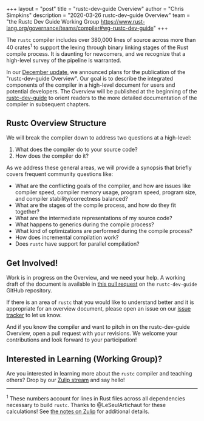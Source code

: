 +++
layout = "post"
title = "rustc-dev-guide Overview"
author = "Chris Simpkins"
description = "2020-03-26 rustc-dev-guide Overview"
team = "the Rustc Dev Guide Working Group <https://www.rust-lang.org/governance/teams/compiler#wg-rustc-dev-guide>"
+++

The `rustc` compiler includes over 380,000 lines of source across more than 40 crates<sup>1</sup> to support the lexing through binary linking stages of the Rust compile process. It is daunting for newcomers, and we recognize that a high-level survey of the pipeline is warranted.

In our [December update](https://blog.rust-lang.org/inside-rust/2019/12/20/wg-learning-update.html), we announced plans for the publication of the "rustc-dev-guide Overview". Our goal is to describe the integrated components of the compiler in a high-level document for users and potential developers. The Overview will be published at the beginning of the [rustc-dev-guide](https://rustc-dev-guide.rust-lang.org/) to orient readers to the more detailed documentation of the compiler in subsequent chapters.

## Rustc Overview Structure

We will break the compiler down to address two questions at a high-level:

1. What does the compiler do to your source code?
2. How does the compiler do it?

As we address these general areas, we will provide a synopsis that briefly covers frequent community questions like:

- What are the conflicting goals of the compiler, and how are issues like compiler speed, compiler memory usage, program speed, program size, and compiler stability/correctness balanced?
- What are the stages of the compile process, and how do they fit together?
- What are the intermediate representations of my source code?
- What happens to generics during the compile process?
- What kind of optimizations are performed during the compile process?
- How does incremental compilation work?
- Does `rustc` have support for parallel compilation?

## Get Involved!

Work is in progress on the Overview, and we need your help. A working draft of the document is available in [this pull request](https://github.com/rust-lang/rustc-dev-guide/pull/633) on the `rustc-dev-guide` GitHub repository.

If there is an area of `rustc` that you would like to understand better and it is appropriate for an overview document, please open an issue on our [issue tracker](https://github.com/rust-lang/rustc-dev-guide/issues) to let us know.

And if you know the compiler and want to pitch in on the rustc-dev-guide Overview, open a pull request with your revisions. We welcome your contributions and look forward to your participation!

## Interested in Learning (Working Group)?

Are you interested in learning more about the `rustc` compiler and teaching others? Drop by our [Zulip stream](https://rust-lang.zulipchat.com/#narrow/stream/196385-t-compiler.2Fwg-rustc-dev-guide) and say hello!

---

<sup>1</sup> These numbers account for lines in Rust files across all dependencies necessary to build `rustc`. Thanks to @LeSeulArtichaut for these calculations! See [the notes on Zulip](https://rust-lang.zulipchat.com/#narrow/stream/196385-t-compiler.2Fwg-rustc-dev-guide/topic/The.20Rustc.20Overview.3A.20blog.20post/near/189441101) for additional details.
